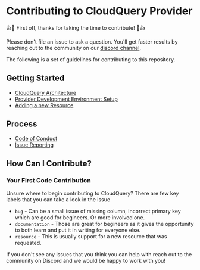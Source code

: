 # Contributing to CloudQuery Provider

:+1::tada: First off, thanks for taking the time to contribute! :tada::+1:

Please don't file an issue to ask a question. You'll get faster results by reaching out to the community on our [discord channel](https://cloudquery.io/discord).

The following is a set of guidelines for contributing to this repository.

## Getting Started
* [CloudQuery Architecture](https://docs.cloudquery.io/docs/developers/architecture)
* [Provider Development Environment Setup](./docs/contributing/development_environment.md)
* [Adding a new Resource](./docs/contributing/adding_a_new_resource.md)

## Process
* [Code of Conduct](./CODE_OF_CONDUCT.md)
* [Issue Reporting](./docs/contributing/issue_reporting.md)


## How Can I Contribute?

### Your First Code Contribution

Unsure where to begin contributing to CloudQuery? There are few key labels that you can take a look in the issue

* `bug` - Can be a small issue of missing column, incorrect primary key which are good for begineers. Or more involved one.
* `documentation` - Those are great for begineers as it gives the opportunity to both learn and put it in writing for everyone else.
* `resource` - This is usually support for a new resource that was requested.


If you don't see any issues that you think you can help with reach out to the community on Discord and we would be happy to work with you!